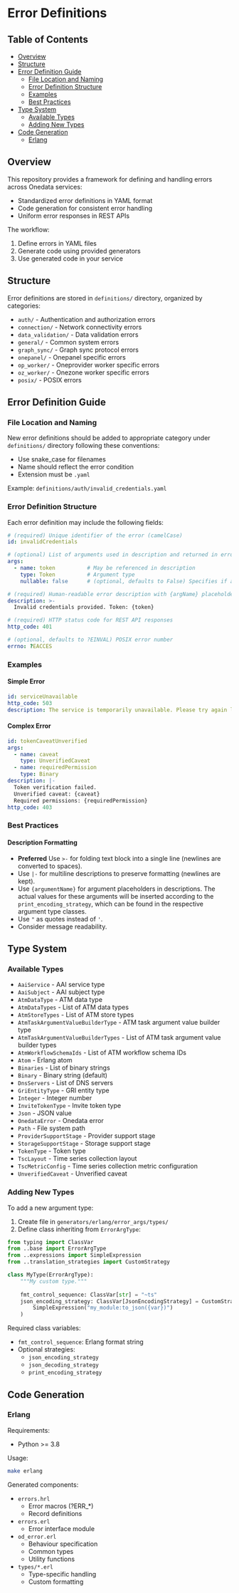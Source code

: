 # Error Definitions

## Table of Contents
- [Overview](#overview)
- [Structure](#structure)
- [Error Definition Guide](#error-definition-guide)
  - [File Location and Naming](#file-location-and-naming)
  - [Error Definition Structure](#error-definition-structure)
  - [Examples](#examples)
  - [Best Practices](#best-practices)
- [Type System](#type-system)
  - [Available Types](#available-types)
  - [Adding New Types](#adding-new-types)
- [Code Generation](#code-generation)
  - [Erlang](#erlang)

## Overview

This repository provides a framework for defining and handling errors across Onedata services:
- Standardized error definitions in YAML format
- Code generation for consistent error handling
- Uniform error responses in REST APIs

The workflow:
1. Define errors in YAML files
2. Generate code using provided generators 
3. Use generated code in your service

## Structure

Error definitions are stored in `definitions/` directory, organized by categories:
- `auth/` - Authentication and authorization errors
- `connection/` - Network connectivity errors 
- `data_validation/` - Data validation errors
- `general/` - Common system errors
- `graph_sync/` - Graph sync protocol errors
- `onepanel/` - Onepanel specific errors
- `op_worker/` - Oneprovider worker specific errors
- `oz_worker/` - Onezone worker specific errors
- `posix/` - POSIX errors

## Error Definition Guide

### File Location and Naming

New error definitions should be added to appropriate category under `definitions/` 
directory following these conventions:
- Use snake_case for filenames
- Name should reflect the error condition
- Extension must be `.yaml`

Example: `definitions/auth/invalid_credentials.yaml`

### Error Definition Structure

Each error definition may include the following fields:

```yaml
# (required) Unique identifier of the error (camelCase)
id: invalidCredentials

# (optional) List of arguments used in description and returned in error details
args:
  - name: token          # May be referenced in description
    type: Token          # Argument type
    nullable: false      # (optional, defaults to False) Specifies if argument can be null/missing

# (required) Human-readable error description with {argName} placeholders
description: >-
  Invalid credentials provided. Token: {token}

# (required) HTTP status code for REST API responses
http_code: 401

# (optional, defaults to ?EINVAL) POSIX error number
errno: ?EACCES
```

### Examples

#### Simple Error
```yaml
id: serviceUnavailable
http_code: 503
description: The service is temporarily unavailable. Please try again later.
```

#### Complex Error
```yaml
id: tokenCaveatUnverified
args:
  - name: caveat
    type: UnverifiedCaveat
  - name: requiredPermission
    type: Binary
description: |-
  Token verification failed.
  Unverified caveat: {caveat}
  Required permissions: {requiredPermission}
http_code: 403
```

### Best Practices

#### Description Formatting
- **Preferred** Use `>-` for folding text block into a single line (newlines are converted to spaces).
- Use `|-` for multiline descriptions to preserve formatting (newlines are kept).
- Use `{argumentName}` for argument placeholders in descriptions. The actual values for these arguments will be inserted according to the `print_encoding_strategy`, which can be found in the respective argument type classes.
- Use `"` as quotes instead of `'`.
- Consider message readability.

## Type System

### Available Types
- `AaiService` - AAI service type  
- `AaiSubject` - AAI subject type
- `AtmDataType` - ATM data type
- `AtmDataTypes` - List of ATM data types
- `AtmStoreTypes` - List of ATM store types
- `AtmTaskArgumentValueBuilderType` - ATM task argument value builder type
- `AtmTaskArgumentValueBuilderTypes` - List of ATM task argument value builder types
- `AtmWorkflowSchemaIds` - List of ATM workflow schema IDs
- `Atom` - Erlang atom
- `Binaries` - List of binary strings
- `Binary` - Binary string (default)
- `DnsServers` - List of DNS servers
- `GriEntityType` - GRI entity type
- `Integer` - Integer number
- `InviteTokenType` - Invite token type
- `Json` - JSON value
- `OnedataError` - Onedata error
- `Path` - File system path
- `ProviderSupportStage` - Provider support stage
- `StorageSupportStage` - Storage support stage
- `TokenType` - Token type
- `TscLayout` - Time series collection layout
- `TscMetricConfig` - Time series collection metric configuration
- `UnverifiedCaveat` - Unverified caveat

### Adding New Types

To add a new argument type:

1. Create file in `generators/erlang/error_args/types/`
2. Define class inheriting from `ErrorArgType`:

```python
from typing import ClassVar
from ..base import ErrorArgType
from ..expressions import SimpleExpression
from ..translation_strategies import CustomStrategy

class MyType(ErrorArgType):
    """My custom type."""
    
    fmt_control_sequence: ClassVar[str] = "~ts"
    json_encoding_strategy: ClassVar[JsonEncodingStrategy] = CustomStrategy(
        SimpleExpression("my_module:to_json({var})")
    )
```

Required class variables:
- `fmt_control_sequence`: Erlang format string
- Optional strategies:
  - `json_encoding_strategy`
  - `json_decoding_strategy`
  - `print_encoding_strategy`

## Code Generation

### Erlang

Requirements:
- Python >= 3.8

Usage:
```bash
make erlang
```

Generated components:
- `errors.hrl`
  - Error macros (?ERR_*)
  - Record definitions
- `errors.erl`
  - Error interface module
- `od_error.erl`
  - Behaviour specification
  - Common types
  - Utility functions
- `types/*.erl`
  - Type-specific handling
  - Custom formatting
